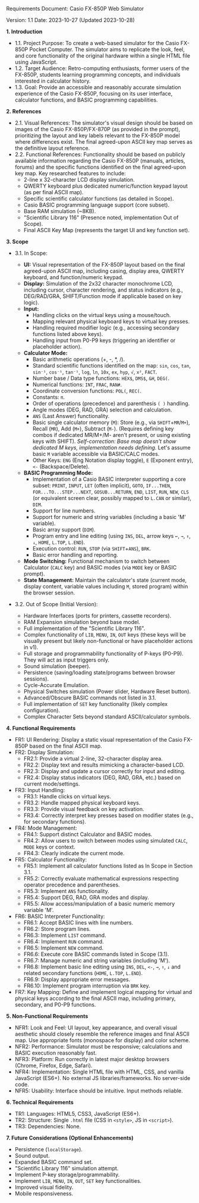 Requirements Document: Casio FX-850P Web Simulator

Version: 1.1
Date: 2023-10-27 (Updated 2023-10-28)

**1. Introduction**

*   1.1. Project Purpose: To create a web-based simulator for the Casio FX-850P Pocket Computer. The simulator aims to replicate the look, feel, and core functionality of the original hardware within a single HTML file using JavaScript.
*   1.2. Target Audience: Retro-computing enthusiasts, former users of the FX-850P, students learning programming concepts, and individuals interested in calculator history.
*   1.3. Goal: Provide an accessible and reasonably accurate simulation experience of the Casio FX-850P, focusing on its user interface, calculator functions, and BASIC programming capabilities.

**2. References**

*   2.1. Visual References: The simulator's visual design should be based on images of the Casio FX-850P/FX-870P (as provided in the prompt), prioritizing the layout and key labels relevant to the FX-850P model where differences exist. The final agreed-upon ASCII key map serves as the definitive layout reference.
*   2.2. Functional References: Functionality should be based on publicly available information regarding the Casio FX-850P (manuals, articles, forums) and the specific functions identified on the final agreed-upon key map. Key researched features to include:
    *   2-line x 32-character LCD display simulation.
    *   QWERTY keyboard plus dedicated numeric/function keypad layout (as per final ASCII map).
    *   Specific scientific calculator functions (as detailed in Scope).
    *   Casio BASIC programming language support (core subset).
    *   Base RAM simulation (~8KB).
    *   "Scientific Library 116" (Presence noted, implementation Out of Scope).
    *   Final ASCII Key Map (represents the target UI and key function set).

**3. Scope**

*   3.1. In Scope:
    *   **UI:** Visual representation of the FX-850P layout based on the final agreed-upon ASCII map, including casing, display area, QWERTY keyboard, and function/numeric keypad.
    *   **Display:** Simulation of the 2x32 character monochrome LCD, including cursor, character rendering, and status indicators (e.g., DEG/RAD/GRA, SHIFT/Function mode if applicable based on key logic).
    *   **Input:**
        *   Handling clicks on the virtual keys using a mouse/touch.
        *   Mapping relevant physical keyboard keys to virtual key presses.
        *   Handling required modifier logic (e.g., accessing secondary functions listed above keys).
        *   Handling input from P0-P9 keys (triggering an identifier or placeholder action).
    *   **Calculator Mode:**
        *   Basic arithmetic operations (+, -, *, /).
        *   Standard scientific functions identified on the map: `sin`, `cos`, `tan`, `sin⁻¹`, `cos⁻¹`, `tan⁻¹`, `log`, `ln`, `10x`, `ex`, `hyp`, `√`, `x²`, `FACT`.
        *   Number base / Data type functions: `HEX$`, `DMS$`, `&H`, `DEG(`.
        *   Numerical functions: `INT`, `FRAC`, `RAN#`.
        *   Coordinate conversion functions: `POL(`, `REC(`.
        *   Constants: `π`.
        *   Order of operations (precedence) and parenthesis `( )` handling.
        *   Angle modes (DEG, RAD, GRA) selection and calculation.
        *   `ANS` (Last Answer) functionality.
        *   Basic single calculator memory (`M`): Store (e.g., via `SHIFT`+`MR`/`M+`), Recall (`MR`), Add (`M+`), Subtract (`M-`). (Requires defining key combos if dedicated MR/M+/M- aren't present, or using existing keys with SHIFT). *Self-correction: Base map doesn't show dedicated M keys, implementation needs defining.* Let's assume basic `M` variable accessible via BASIC/CALC modes.
        *   Other Keys: `ENG` (Eng Notation display toggle), `E` (Exponent entry), `<-` (Backspace/Delete).
    *   **BASIC Programming Mode:**
        *   Implementation of a Casio BASIC interpreter supporting a core subset: `PRINT`, `INPUT`, `LET` (often implicit), `GOTO`, `IF...THEN`, `FOR...TO...STEP...NEXT`, `GOSUB...RETURN`, `END`, `LIST`, `RUN`, `NEW`, `CLS` (or equivalent screen clear, possibly mapped to `L.CAN` or similar), `DIM`.
        *   Support for line numbers.
        *   Support for numeric and string variables (including a basic 'M' variable).
        *   Basic array support (`DIM`).
        *   Program entry and line editing (using `INS`, `DEL`, arrow keys `←`, `→`, `↑`, `↓`, `HOME`, `L.TOP`, `L.END`).
        *   Execution control: `RUN`, `STOP` (via `SHIFT`+`ANS`), `BRK`.
        *   Basic error handling and reporting.
    *   **Mode Switching:** Functional mechanism to switch between Calculator (`CALC` key) and BASIC modes (via `MODE` key or BASIC prompt).
    *   **State Management:** Maintain the calculator's state (current mode, display content, variable values including `M`, stored program) within the browser session.

*   3.2. Out of Scope (Initial Version):
    *   Hardware Interfaces (ports for printers, cassette recorders).
    *   RAM Expansion simulation beyond base model.
    *   Full implementation of the "Scientific Library 116".
    *   Complex functionality of `LIB`, `MENU`, `IN`, `OUT` keys (these keys will be visually present but likely non-functional or have placeholder actions in v1).
    *   Full storage and programmability functionality of P-keys (P0-P9). They will act as input triggers only.
    *   Sound simulation (beeper).
    *   Persistence (saving/loading state/programs between browser sessions).
    *   Cycle-Accurate Emulation.
    *   Physical Switches simulation (Power slider, Hardware Reset button).
    *   Advanced/Obscure BASIC commands not listed in 3.1.
    *   Full implementation of `SET` key functionality (likely complex configuration).
    *   Complex Character Sets beyond standard ASCII/calculator symbols.

**4. Functional Requirements**

*   FR1: UI Rendering: Display a static visual representation of the Casio FX-850P based on the final ASCII map.
*   FR2: Display Simulation:
    *   FR2.1: Provide a virtual 2-line, 32-character display area.
    *   FR2.2: Display text and results mimicking a character-based LCD.
    *   FR2.3: Display and update a cursor correctly for input and editing.
    *   FR2.4: Display status indicators (DEG, RAD, GRA, etc.) based on current mode/settings.
*   FR3: Input Handling:
    *   FR3.1: Handle clicks on virtual keys.
    *   FR3.2: Handle mapped physical keyboard keys.
    *   FR3.3: Provide visual feedback on key activation.
    *   FR3.4: Correctly interpret key presses based on modifier states (e.g., for secondary functions).
*   FR4: Mode Management:
    *   FR4.1: Support distinct Calculator and BASIC modes.
    *   FR4.2: Allow users to switch between modes using simulated `CALC`, `MODE` keys or context.
    *   FR4.3: Clearly indicate the current mode.
*   FR5: Calculator Functionality:
    *   FR5.1: Implement all calculator functions listed as In Scope in Section 3.1.
    *   FR5.2: Correctly evaluate mathematical expressions respecting operator precedence and parentheses.
    *   FR5.3: Implement `ANS` functionality.
    *   FR5.4: Support DEG, RAD, GRA modes and display.
    *   FR5.5: Allow access/manipulation of a basic numeric memory variable 'M'.
*   FR6: BASIC Interpreter Functionality:
    *   FR6.1: Accept BASIC lines with line numbers.
    *   FR6.2: Store program lines.
    *   FR6.3: Implement `LIST` command.
    *   FR6.4: Implement `RUN` command.
    *   FR6.5: Implement `NEW` command.
    *   FR6.6: Execute core BASIC commands listed in Scope (3.1).
    *   FR6.7: Manage numeric and string variables (including 'M').
    *   FR6.8: Implement basic line editing using `INS`, `DEL`, `<-`, `→`, `↑`, `↓` and related secondary functions (`HOME`, `L.TOP`, `L.END`).
    *   FR6.9: Display appropriate error messages.
    *   FR6.10: Implement program interruption via `BRK` key.
*   FR7: Key Mapping: Define and implement logical mapping for virtual and physical keys according to the final ASCII map, including primary, secondary, and P0-P9 functions.

**5. Non-Functional Requirements**

*   NFR1: Look and Feel: UI layout, key appearance, and overall visual aesthetic should closely resemble the reference images and final ASCII map. Use appropriate fonts (monospace for display) and color scheme.
*   NFR2: Performance: Simulator must be responsive; calculations and BASIC execution reasonably fast.
*   NFR3: Platform: Run correctly in latest major desktop browsers (Chrome, Firefox, Edge, Safari).
*   NFR4: Implementation: Single HTML file with HTML, CSS, and vanilla JavaScript (ES6+). No external JS libraries/frameworks. No server-side code.
*   NFR5: Usability: Interface should be intuitive. Input methods reliable.

**6. Technical Requirements**

*   TR1: Languages: HTML5, CSS3, JavaScript (ES6+).
*   TR2: Structure: Single `.html` file (CSS in `<style>`, JS in `<script>`).
*   TR3: Dependencies: None.

**7. Future Considerations (Optional Enhancements)**

*   Persistence (`localStorage`).
*   Sound output.
*   Expanded BASIC command set.
*   "Scientific Library 116" simulation attempt.
*   Implement P-key storage/programmability.
*   Implement `LIB`, `MENU`, `IN`, `OUT`, `SET` key functionalities.
*   Improved visual fidelity.
*   Mobile responsiveness.